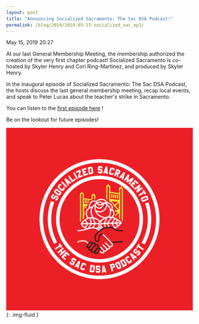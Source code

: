 ```yaml
---
layout: post
title: "Announcing Socialized Sacramento: The Sac DSA Podcast!"
permalink: /blog/2019/2019-05-15-socialized_sac_ep1/
---
```

May 15, 2019 20:27

At our last General Membership Meeting, the membership authorized the creation of the very first chapter podcast! Socialized Sacramento is co-hosted by Skyler Henry and Cori Ring-Martinez, and produced by Skyler Henry.

In the inaugural episode of Socialized Sacramento: The Sac DSA Podcast, the hosts discuss the last general membership meeting, recap local events, and speak to Peter Lucas about the teacher's strike in Sacramento.

You can listen to the [first episode here](https://www.podbean.com/media/share/pb-fcwz3-b118a7) !

Be on the lookout for future episodes!

  


  


![](/assets/images/1086691289310772697.png){: .img-fluid }
